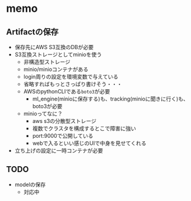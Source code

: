 # memo

## Artifactの保存

* 保存先にAWS S3互換のDBが必要
* S3互換ストレージとしてminioを使う
  * 非構造型ストレージ
  * minio/minioコンテナがある
  * login周りの設定を環境変数で与えている
  * 省略すればもっとさっぱり書けそう・・・
  * AWSのpythonCLIである`boto3`が必要
      * ml_engine(minioに保存する)も、tracking(minioに聞きに行く)も、boto3が必要
  * minioってなに？
    * aws s3の分散型ストレージ
    * 複数でクラスタを構成するとこで障害に強い
    * port:9000で公開している
    * webで入るといい感じのUIで中身を見せてくれる
* 立ち上げの設定に一時コンテナが必要

## TODO

* modelの保存
    * 対応中